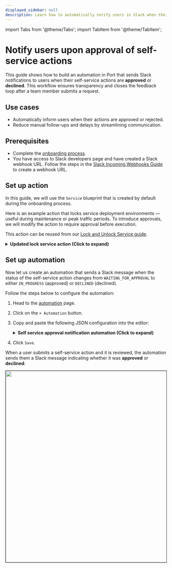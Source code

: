 ```yaml
---
displayed_sidebar: null
description: Learn how to automatically notify users in Slack when their self-service actions in Port are approved or declined
---
```


import Tabs from '@theme/Tabs';
import TabItem from '@theme/TabItem';

# Notify users upon approval of self-service actions

This guide shows how to build an automation in Port that sends Slack notifications to users when their self-service actions are **approved** or **declined**. This workflow ensures transparency and closes the feedback loop after a team member submits a request.


## Use cases
- Automatically inform users when their actions are approved or rejected.
- Reduce manual follow-ups and delays by streamlining communication.

## Prerequisites

- Complete the [onboarding process](/getting-started/overview).
- You have access to Slack developers page and have created a Slack webhook URL. Follow the steps in the [Slack Incoming Webhooks Guide](https://api.slack.com/messaging/webhooks) to create a webhook URL.


## Set up action

In this guide, we will use the `Service` blueprint that is created by default during the onboarding process.

Here is an example action that locks service deployment environments — useful during maintenance or peak traffic periods. To introduce approvals, we will modify the action to require approval before execution.

This action can be reused from our [Lock and Unlock Service guide](https://docs.port.io/guides/all/lock-and-unlock-service-in-port/).

<details>
<summary><b> Updated lock service action (Click to expand) </b></summary>

```json showLineNumbers
{
  "identifier": "lock_service",
  "title": "Lock Service",
  "icon": "Lock",
  "description": "Lock service in Port",
  "trigger": {
    "type": "self-service",
    "operation": "DAY-2",
    "userInputs": {
      "properties": {
        "reason": {
          "type": "string",
          "title": "Reason"
        },
        "environment": {
          "type": "string",
          "title": "Environment",
          "enum": [
            "Production",
            "Staging",
            "Development"
          ],
          "enumColors": {
            "Production": "green",
            "Staging": "orange",
            "Development": "blue"
          }
        }
      },
      "required": [],
      "order": [
        "reason"
      ]
    },
    "blueprintIdentifier": "service"
  },
  "invocationMethod": {
    "type": "UPSERT_ENTITY",
    "blueprintIdentifier": "service",
    "mapping": {
      "identifier": "{{ .entity.identifier }}",
      "title": "{{ .entity.title }}",
      "properties": {
        "{{ if .inputs.environment == 'Production' then 'locked_in_prod' else 'locked_in_test' end }}": true,
        "{{ if .inputs.environment == 'Production' then 'locked_reason_prod' else 'locked_reason_test' end }}": "{{ .inputs.reason }}",
        "trigger_type": "Locked",
        "triggered_environment": "{{ .inputs.environment }}"
      }
    }
  },
  # highlight-next-line
  "requiredApproval": true
}

```
</details>

## Set up automation

Now let us create an automation that sends a Slack message when the status of the self-service action changes from `WAITING_FOR_APPROVAL` to either `IN_PROGRESS` (approved) or `DECLINED` (declined).

Follow the steps below to configure the automation:

1. Head to the [automation](https://app.getport.io/settings/automations) page.
2. Click on the `+ Automation` button.
3. Copy and paste the following JSON configuration into the editor:

    <details>
    <summary><b>Self service approval notification automation (Click to expand)</b></summary>

    :::tip Configure your Slack environment
    Replace `<SLACK_WEBHOOK_URL>` with your actual Slack webhook URL.

    :::

    ```json showLineNumbers
    {
      "identifier": "approval_notification",
      "title": "Notify on Action Approval/Decline",
      "description": "Sends Slack notifications when a self-service action is approved or declined",
      "trigger": {
          "type": "automation",
          "event": {
          "type": "RUN_UPDATED",
          "actionIdentifier": "test_approval"
          },
          "condition": {
          "type": "JQ",
          "expressions": [
              ".diff.before.status == \"WAITING_FOR_APPROVAL\"",
              ".diff.after.status | IN(\"DECLINED\", \"IN_PROGRESS\")"
          ],
          "combinator": "and"
          }
      },
      "invocationMethod": {
          "type": "WEBHOOK",
          "url": "<SLACK_WEBHOOK_URL>",
          "agent": false,
          "synchronized": true,
          "method": "POST",
          "headers": {},
          "body": {
          "text": "{{ if .event.diff.after.status == \"DECLINED\" then \":x: *Your self-service request was declined.*\\n\\n*Action:* \" + .event.context.action.title + \"\\n*Status:* `\" + .event.diff.after.status + \"`\\n*Comment:* _\" + .event.diff.after.approval.description + \"_\\n\\n<https://app.getport.io/organization/run?runId=\" + .event.diff.after.id + \"|View in Port>\" else \":white_check_mark: *Your self-service request was approved!*\\n\\n*Action:* \" + .event.context.action.title + \"\\n*Status:* `\" + .event.diff.after.status + \"`\\n\\n<https://app.getport.io/organization/run?runId=\" + .event.diff.after.id + \"|View in Port>\" end }}"
          }
      },
      "publish": true
    }
    ```
    </details>

4. Click `Save`.

When a user submits a self-service action and it is reviewed, the automation sends them a Slack message indicating whether it was **approved** or **declined**:

<img src="/img/guides/slackNotificationForApproval.png" width="600px" border="1px" />
